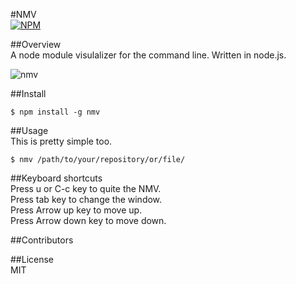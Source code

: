 #NMV  
[![NPM](https://nodei.co/npm/nmv.png)](https://nodei.co/npm/nmv/)

##Overview  
A node module visulalizer for the command line. Written in node.js.

![nmv](https://raw.githubusercontent.com/mgoldchild/nmv/master/img/nmv.png)

##Install  
```
$ npm install -g nmv
```

##Usage  
This is pretty simple too.
```
$ nmv /path/to/your/repository/or/file/
```

##Keyboard shortcuts  
Press u or C-c key to quite the NMV.  
Press tab key to change the window.  
Press Arrow up key to move up.  
Press Arrow down key to move down. 

##Contributors  

##License  
MIT
